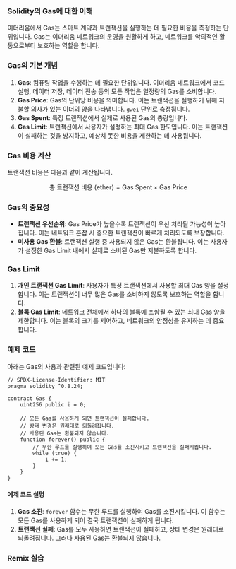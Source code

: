 ### Solidity의 Gas에 대한 이해

이더리움에서 Gas는 스마트 계약과 트랜잭션을 실행하는 데 필요한 비용을 측정하는 단위입니다.
Gas는 이더리움 네트워크의 운영을 원활하게 하고, 네트워크를 악의적인 활동으로부터 보호하는 역할을 합니다.

### Gas의 기본 개념

1. **Gas**: 컴퓨팅 작업을 수행하는 데 필요한 단위입니다. 이더리움 네트워크에서 코드 실행, 데이터 저장, 데이터 전송 등의 모든 작업은 일정량의 Gas를 소비합니다.
2. **Gas Price**: Gas의 단위당 비용을 의미합니다. 이는 트랜잭션을 실행하기 위해 지불할 의사가 있는 이더의 양을 나타냅니다. `gwei` 단위로 측정됩니다.
3. **Gas Spent**: 특정 트랜잭션에서 실제로 사용된 Gas의 총량입니다.
4. **Gas Limit**: 트랜잭션에서 사용자가 설정하는 최대 Gas 한도입니다. 이는 트랜잭션이 실패하는 것을 방지하고, 예상치 못한 비용을 제한하는 데 사용됩니다.

### Gas 비용 계산

트랜잭션 비용은 다음과 같이 계산됩니다.

$$ \text{총 트랜잭션 비용 (ether)} = \text{Gas Spent} \times \text{Gas Price} $$

### Gas의 중요성

- **트랜잭션 우선순위**: Gas Price가 높을수록 트랜잭션이 우선 처리될 가능성이 높아집니다. 이는 네트워크 혼잡 시 중요한 트랜잭션이 빠르게 처리되도록 보장합니다.
- **미사용 Gas 환불**: 트랜잭션 실행 중 사용되지 않은 Gas는 환불됩니다. 이는 사용자가 설정한 Gas Limit 내에서 실제로 소비된 Gas만 지불하도록 합니다.

### Gas Limit

1. **개인 트랜잭션 Gas Limit**: 사용자가 특정 트랜잭션에서 사용할 최대 Gas 양을 설정합니다. 이는 트랜잭션이 너무 많은 Gas를 소비하지 않도록 보호하는 역할을 합니다.
2. **블록 Gas Limit**: 네트워크 전체에서 하나의 블록에 포함될 수 있는 최대 Gas 양을 제한합니다. 이는 블록의 크기를 제어하고, 네트워크의 안정성을 유지하는 데 중요합니다.

### 예제 코드

아래는 Gas의 사용과 관련된 예제 코드입니다:

```solidity
// SPDX-License-Identifier: MIT
pragma solidity ^0.8.24;

contract Gas {
    uint256 public i = 0;

    // 모든 Gas를 사용하게 되면 트랜잭션이 실패합니다.
    // 상태 변경은 원래대로 되돌려집니다.
    // 사용된 Gas는 환불되지 않습니다.
    function forever() public {
        // 무한 루프를 실행하여 모든 Gas를 소진시키고 트랜잭션을 실패시킵니다.
        while (true) {
            i += 1;
        }
    }
}
```

#### 예제 코드 설명

1. **Gas 소진**: `forever` 함수는 무한 루프를 실행하여 Gas를 소진시킵니다. 이 함수는 모든 Gas를 사용하게 되어 결국 트랜잭션이 실패하게 됩니다.
2. **트랜잭션 실패**: Gas를 모두 사용하면 트랜잭션이 실패하고, 상태 변경은 원래대로 되돌려집니다. 그러나 사용된 Gas는 환불되지 않습니다.

### Remix 실습
 